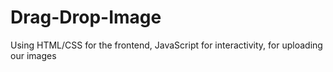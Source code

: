 # Drag-Drop-Image
Using HTML/CSS for the frontend, JavaScript for interactivity, for uploading our images 
